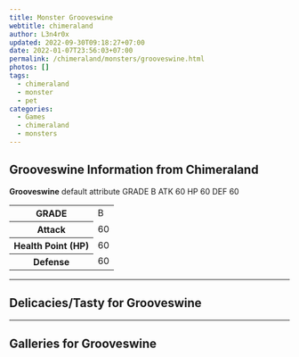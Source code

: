 ```yaml
---
title: Monster Grooveswine
webtitle: chimeraland
author: L3n4r0x
updated: 2022-09-30T09:18:27+07:00
date: 2022-01-07T23:56:03+07:00
permalink: /chimeraland/monsters/grooveswine.html
photos: []
tags:
  - chimeraland
  - monster
  - pet
categories:
  - Games
  - chimeraland
  - monsters
---
```


<section id="bootstrap-wrapper"><link rel="stylesheet" href="https://rawcdn.githack.com/dimaslanjaka/Web-Manajemen/870a349/css/bootstrap-5-3-0-alpha3-wrapper.css"/><h2 id="attribute">Grooveswine Information from Chimeraland</h2><p><b>Grooveswine</b> default attribute GRADE B ATK 60 HP 60 DEF 60<table><tr><th>GRADE</th><td>B</td></tr><tr><th>Attack</th><td>60</td></tr><tr><th>Health Point (HP)</th><td>60</td></tr><tr><th>Defense</th><td>60</td></tr></table></p><hr/><h2 id="delicacies">Delicacies/Tasty for Grooveswine</h2><div class="bg-dark text-light"></div><hr/><div id="gallery"><h2>Galleries for Grooveswine</h2><div class="row"></div></div></section>